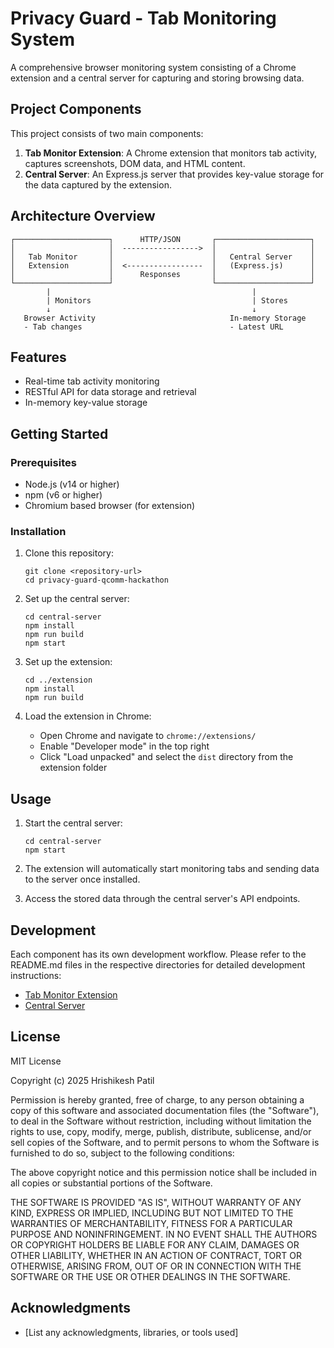 # Privacy Guard - Tab Monitoring System

A comprehensive browser monitoring system consisting of a Chrome extension and a central server for capturing and storing browsing data.

## Project Components

This project consists of two main components:

1. **Tab Monitor Extension**: A Chrome extension that monitors tab activity, captures screenshots, DOM data, and HTML content.
2. **Central Server**: An Express.js server that provides key-value storage for the data captured by the extension.

## Architecture Overview

```
┌─────────────────────┐      HTTP/JSON       ┌─────────────────────┐
│                     │  ----------------->  │                     │
│   Tab Monitor       │                      │   Central Server    │
│   Extension         │  <-----------------  │   (Express.js)      │
│                     │      Responses       │                     │
└─────────────────────┘                      └─────────────────────┘
        |                                             |
        | Monitors                                    | Stores
        ↓                                             ↓
   Browser Activity                              In-memory Storage
   - Tab changes                                 - Latest URL
```

## Features

- Real-time tab activity monitoring
- RESTful API for data storage and retrieval
- In-memory key-value storage

## Getting Started

### Prerequisites

- Node.js (v14 or higher)
- npm (v6 or higher)
- Chromium based browser (for extension)

### Installation

1. Clone this repository:
   ```
   git clone <repository-url>
   cd privacy-guard-qcomm-hackathon
   ```

2. Set up the central server:
   ```
   cd central-server
   npm install
   npm run build
   npm start
   ```

3. Set up the extension:
   ```
   cd ../extension
   npm install
   npm run build
   ```

4. Load the extension in Chrome:
   - Open Chrome and navigate to `chrome://extensions/`
   - Enable "Developer mode" in the top right
   - Click "Load unpacked" and select the `dist` directory from the extension folder

## Usage

1. Start the central server:
   ```
   cd central-server
   npm start
   ```

2. The extension will automatically start monitoring tabs and sending data to the server once installed.

3. Access the stored data through the central server's API endpoints.

## Development

Each component has its own development workflow. Please refer to the README.md files in the respective directories for detailed development instructions:

- [Tab Monitor Extension](./browser-extension/README.md)
- [Central Server](./central-server/README.md)

## License

MIT License

Copyright (c) 2025 Hrishikesh Patil

Permission is hereby granted, free of charge, to any person obtaining a copy
of this software and associated documentation files (the "Software"), to deal
in the Software without restriction, including without limitation the rights
to use, copy, modify, merge, publish, distribute, sublicense, and/or sell
copies of the Software, and to permit persons to whom the Software is
furnished to do so, subject to the following conditions:

The above copyright notice and this permission notice shall be included in all
copies or substantial portions of the Software.

THE SOFTWARE IS PROVIDED "AS IS", WITHOUT WARRANTY OF ANY KIND, EXPRESS OR
IMPLIED, INCLUDING BUT NOT LIMITED TO THE WARRANTIES OF MERCHANTABILITY,
FITNESS FOR A PARTICULAR PURPOSE AND NONINFRINGEMENT. IN NO EVENT SHALL THE
AUTHORS OR COPYRIGHT HOLDERS BE LIABLE FOR ANY CLAIM, DAMAGES OR OTHER
LIABILITY, WHETHER IN AN ACTION OF CONTRACT, TORT OR OTHERWISE, ARISING FROM,
OUT OF OR IN CONNECTION WITH THE SOFTWARE OR THE USE OR OTHER DEALINGS IN THE
SOFTWARE.

## Acknowledgments

- [List any acknowledgments, libraries, or tools used]
